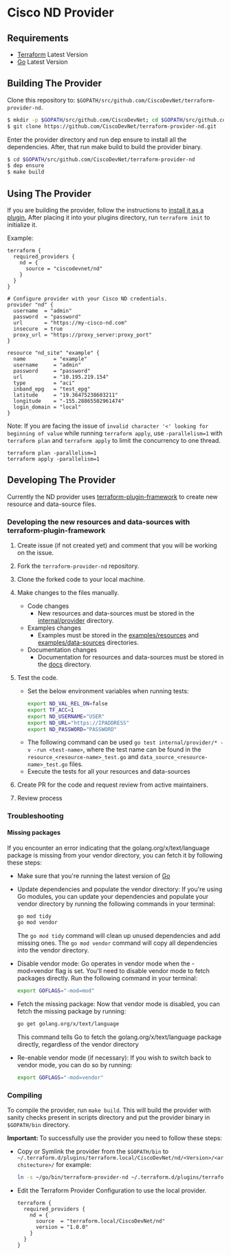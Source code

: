 
# Cisco ND Provider

## Requirements

- [Terraform](https://www.terraform.io/downloads.html) Latest Version
- [Go](https://golang.org/doc/install) Latest Version

## Building The Provider

Clone this repository to: `$GOPATH/src/github.com/CiscoDevNet/terraform-provider-nd`.

```sh
$ mkdir -p $GOPATH/src/github.com/CiscoDevNet; cd $GOPATH/src/github.com/CiscoDevNet
$ git clone https://github.com/CiscoDevNet/terraform-provider-nd.git
```

Enter the provider directory and run dep ensure to install all the dependencies. After, that run make build to build the provider binary.

```sh
$ cd $GOPATH/src/github.com/CiscoDevNet/terraform-provider-nd
$ dep ensure
$ make build
```

## Using The Provider

If you are building the provider, follow the instructions to [install it as a plugin.](https://www.terraform.io/docs/cli/plugins/index.html) After placing it into your plugins directory, run `terraform init` to initialize it.

Example:
```hcl
terraform {
  required_providers {
    nd = {
      source = "ciscodevnet/nd"
    }
  }
}

# Configure provider with your Cisco ND credentials.
provider "nd" {
  username  = "admin"
  password  = "password"
  url       = "https://my-cisco-nd.com"
  insecure  = true
  proxy_url = "https://proxy_server:proxy_port"
}

resource "nd_site" "example" {
  name         = "example"
  username     = "admin"
  password     = "password"
  url          = "10.195.219.154"
  type         = "aci"
  inband_epg   = "test_epg"
  latitude     = "19.36475238603211"
  longitude    = "-155.28865502961474"
  login_domain = "local"
}
```

Note: If you are facing the issue of `invalid character '<' looking for beginning of value` while running `terraform apply`, use `-parallelism=1` with `terraform plan` and `terraform apply` to limit the concurrency to one thread.

```
terraform plan -parallelism=1
terraform apply -parallelism=1
```

## Developing The Provider

Currently the ND provider uses [terraform-plugin-framework](https://developer.hashicorp.com/terraform/plugin/framework) to create new resource and data-source files.

### Developing the new resources and data-sources with terraform-plugin-framework

1. Create issue (if not created yet) and comment that you will be working on the issue.

2. Fork the `terraform-provider-nd` repository.

3. Clone the forked code to your local machine.

4. Make changes to the files manually.
    * Code changes
      * New resources and data-sources must be stored in the [internal/provider](https://github.com/CiscoDevNet/terraform-provider-nd/tree/master/internal/provider) directory.
    * Examples changes
      * Examples must be stored in the [examples/resources](https://github.com/CiscoDevNet/terraform-provider-nd/tree/master/examples/resources) and [examples/data-sources](https://github.com/CiscoDevNet/terraform-provider-nd/tree/master/examples/data-sources) directories.
    * Documentation changes
      * Documentation for resources and data-sources must be stored in the [docs](https://github.com/CiscoDevNet/terraform-provider-nd/tree/master/docs) directory.

5. Test the code.
    * Set the below environment variables when running tests:
      ```sh
      export ND_VAL_REL_DN=false
      export TF_ACC=1
      export ND_USERNAME="USER"
      export ND_URL="https://IPADDRESS"
      export ND_PASSWORD="PASSWORD"
      ```
    * The following command can be used `go test internal/provider/* -v -run <test-name>`, where the test name can be found in the `resource_<resource-name>_test.go` and `data_source_<resource-name>_test.go` files.
    * Execute the tests for all your resources and data-sources

6. Create PR for the code and request review from active maintainers.

7. Review process

### Troubleshooting 

#### Missing packages

If you encounter an error indicating that the golang.org/x/text/language package is missing from your vendor directory, you can fetch it by following these steps:

- Make sure that you're running the latest version of [Go](https://golang.org/doc/install)

- Update dependencies and populate the vendor directory: If you're using Go modules, you can update your dependencies and populate your vendor directory by running the following commands in your terminal:
  ```sh
  go mod tidy
  go mod vendor
  ```
  The `go mod tidy` command will clean up unused dependencies and add missing ones. The `go mod vendor` command will copy all dependencies into the vendor directory.

- Disable vendor mode: Go operates in vendor mode when the -mod=vendor flag is set. You'll need to disable vendor mode to fetch packages directly. Run the following command in your terminal:
  ```sh
  export GOFLAGS="-mod=mod"
  ```

- Fetch the missing package: Now that vendor mode is disabled, you can fetch the missing package by running:
  ```sh
  go get golang.org/x/text/language
  ```
  This command tells Go to fetch the golang.org/x/text/language package directly, regardless of the vendor directory

- Re-enable vendor mode (if necessary): If you wish to switch back to vendor mode, you can do so by running:
  ```sh
  export GOFLAGS="-mod=vendor"
  ```

### Compiling

To compile the provider, run `make build`. This will build the provider with sanity checks present in scripts directory and put the provider binary in `$GOPATH/bin` directory.

<strong>Important: </strong>To successfully use the provider you need to follow these steps:

- Copy or Symlink the provider from the `$GOPATH/bin` to `~/.terraform.d/plugins/terraform.local/CiscoDevNet/nd/<Version>/<architecture>/` for example:
  ```bash
  ln -s ~/go/bin/terraform-provider-nd ~/.terraform.d/plugins/terraform.local/CiscoDevNet/nd/1.0.0/linux_amd64/terraform-provider-nd
  ```
- Edit the Terraform Provider Configuration to use the local provider.
  ```hcl
  terraform {
    required_providers {
      nd = {
        source  = "terraform.local/CiscoDevNet/nd"
        version = "1.0.0"
      }
    }
  }
  ```

